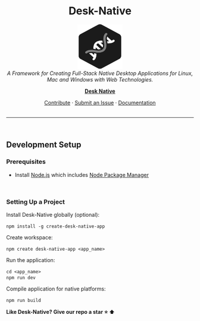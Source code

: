 <h1 align="center">Desk-Native</h1>

<p align="center">
  <img src="template/src/client/assets/logo2.svg" alt="Desk-Native logo" width="120px" height="120px"/>
  <br>
  <i>
    A Framework for Creating Full-Stack Native Desktop Applications for Linux, Mac and Windows with Web Technologies.
  </i>
  <br>
</p>

<p align="center">
  <a href="https://thesudoersclub.github.io/projects/desk-native"><strong>Desk Native</strong></a>
  <br>
</p>

<p align="center">
  <a href="https://thesudoersclub.github.io/projects/desk-native/docs/contribute">Contribute</a>
  ·
  <a href="https://github.com/TheSudoersClub/Desk-Native/issues">Submit an Issue</a>
  ·
  <a href="https://thesudoersclub.github.io/projects/desk-native/docs">Documentation</a>
  <br>
  <br>
</p>


<hr>
<br>

## Development Setup

### Prerequisites

- Install [Node.js] which includes [Node Package Manager][npm]

<br>

### Setting Up a Project

Install Desk-Native globally (optional):

```
npm install -g create-desk-native-app
```

Create workspace:

```
npm create desk-native-app <app_name>
```

Run the application:

```
cd <app_name>
npm run dev
```

Compile application for native platforms:

```
npm run build
```

**Like Desk-Native? Give our repo a star :star: :arrow_up:**

<!-- var  -->
[node.js]: https://nodejs.org/
[npm]: https://www.npmjs.com/get-npm